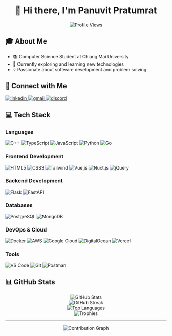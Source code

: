 <div align="center">
  
# 👋 Hi there, I'm Panuvit Pratumrat
  
[![Profile Views](https://komarev.com/ghpvc/?username=panuvitpnv&label=Profile%20views&color=0e75b6&style=flat)](https://github.com/PanuvitPNV)

</div>

## 🎓 About Me
- 📚 Computer Science Student at Chiang Mai University
- 🌱 Currently exploring and learning new technologies
- 💡 Passionate about software development and problem solving

## 🤝 Connect with Me
<p>
  <a href="https://www.linkedin.com/in/panuvitpnv" target="_blank">
    <img src="https://img.shields.io/badge/LinkedIn-0077B5?style=for-the-badge&logo=linkedin&logoColor=white" alt="linkedin"/>
  </a>
  <a href="mailto:panuvitpratumrat@gmail.com">
    <img src="https://img.shields.io/badge/Gmail-D14836?style=for-the-badge&logo=gmail&logoColor=white" alt="gmail"/>
  </a>
  <a href="https://discord.com/users/lycus1" target="_blank">
    <img src="https://img.shields.io/badge/Discord-7289DA?style=for-the-badge&logo=discord&logoColor=white" alt="discord"/>
  </a>
</p>

## 💻 Tech Stack

### Languages
<p>
  <img src="https://img.shields.io/badge/C++-00599C?style=for-the-badge&logo=cplusplus&logoColor=white" alt="C++"/>
  <img src="https://img.shields.io/badge/TypeScript-3178C6?style=for-the-badge&logo=typescript&logoColor=white" alt="TypeScript"/>
  <img src="https://img.shields.io/badge/JavaScript-F7DF1E?style=for-the-badge&logo=javascript&logoColor=black" alt="JavaScript"/>
  <img src="https://img.shields.io/badge/Python-3776AB?style=for-the-badge&logo=python&logoColor=white" alt="Python"/>
  <img src="https://img.shields.io/badge/Go-00ADD8?style=for-the-badge&logo=go&logoColor=white" alt="Go"/>
</p>

### Frontend Development
<p>
  <img src="https://img.shields.io/badge/HTML5-E34F26?style=for-the-badge&logo=html5&logoColor=white" alt="HTML5"/>
  <img src="https://img.shields.io/badge/CSS3-1572B6?style=for-the-badge&logo=css3&logoColor=white" alt="CSS3"/>
  <img src="https://img.shields.io/badge/Tailwind_CSS-06B6D4?style=for-the-badge&logo=tailwindcss&logoColor=white" alt="Tailwind"/>
  <img src="https://img.shields.io/badge/Vue.js-4FC08D?style=for-the-badge&logo=vuedotjs&logoColor=white" alt="Vue.js"/>
  <img src="https://img.shields.io/badge/Nuxt.js-00DC82?style=for-the-badge&logo=nuxtdotjs&logoColor=white" alt="Nuxt.js"/>
  <img src="https://img.shields.io/badge/jQuery-0769AD?style=for-the-badge&logo=jquery&logoColor=white" alt="jQuery"/>
</p>

### Backend Development
<p>
  <img src="https://img.shields.io/badge/Flask-000000?style=for-the-badge&logo=flask&logoColor=white" alt="Flask"/>
  <img src="https://img.shields.io/badge/FastAPI-009688?style=for-the-badge&logo=fastapi&logoColor=white" alt="FastAPI"/>
</p>

### Databases
<p>
  <img src="https://img.shields.io/badge/PostgreSQL-4169E1?style=for-the-badge&logo=postgresql&logoColor=white" alt="PostgreSQL"/>
  <img src="https://img.shields.io/badge/MongoDB-47A248?style=for-the-badge&logo=mongodb&logoColor=white" alt="MongoDB"/>
</p>

### DevOps & Cloud
<p>
  <img src="https://img.shields.io/badge/Docker-2496ED?style=for-the-badge&logo=docker&logoColor=white" alt="Docker"/>
  <img src="https://img.shields.io/badge/AWS-%23FF9900.svg?style=for-the-badge&logo=amazon-aws&logoColor=white" alt="AWS"/>
  <img src="https://img.shields.io/badge/Google_Cloud-4285F4?style=for-the-badge&logo=google-cloud&logoColor=white" alt="Google Cloud"/>
  <img src="https://img.shields.io/badge/DigitalOcean-0080FF?style=for-the-badge&logo=digitalocean&logoColor=white" alt="DigitalOcean"/>
  <img src="https://img.shields.io/badge/Vercel-000000?style=for-the-badge&logo=vercel&logoColor=white" alt="Vercel"/>
</p>

### Tools
<p>
  <img src="https://img.shields.io/badge/VS_Code-007ACC?style=for-the-badge&logo=visualstudiocode&logoColor=white" alt="VS Code"/>
  <img src="https://img.shields.io/badge/Git-F05032?style=for-the-badge&logo=git&logoColor=white" alt="Git"/>
  <img src="https://img.shields.io/badge/Postman-FF6C37?style=for-the-badge&logo=postman&logoColor=white" alt="Postman"/>
</p>

## 📊 GitHub Stats

<div align="center">
  <img src="https://github-readme-stats.vercel.app/api?username=PanuvitPNV&show_icons=true&theme=radical" alt="GitHub Stats" />
</div>

<div align="center">
  <img src="https://github-readme-streak-stats.herokuapp.com/?user=PanuvitPNV&theme=radical" alt="GitHub Streak" />
</div>

<div align="center">
  <img src="https://github-readme-stats.vercel.app/api/top-langs/?username=PanuvitPNV&layout=compact&theme=radical" alt="Top Languages" />
</div>

<div align="center">
  <img src="https://github-profile-trophy.vercel.app/?username=PanuvitPNV&theme=radical&row=1&column=6" alt="Trophies" />
</div>

---

<div align="center">
  <img src="https://github-readme-activity-graph.vercel.app/graph?username=PanuvitPNV&theme=react-dark" alt="Contribution Graph" />
</div>
